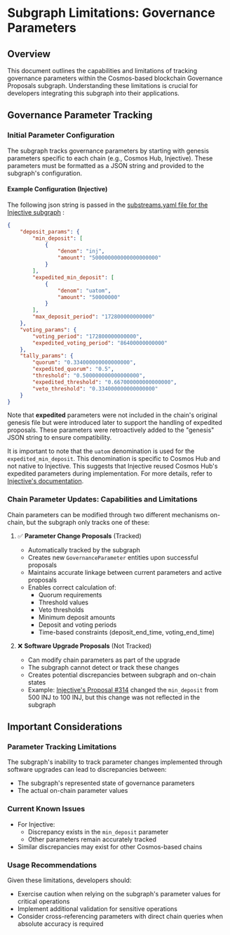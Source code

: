 # Subgraph Limitations: Governance Parameters

## Overview
This document outlines the capabilities and limitations of tracking governance parameters within the Cosmos-based blockchain Governance Proposals subgraph. Understanding these limitations is crucial for developers integrating this subgraph into their applications.

## Governance Parameter Tracking

### Initial Parameter Configuration
The subgraph tracks governance parameters by starting with genesis parameters specific to each chain (e.g., Cosmos Hub, Injective). These parameters must be formatted as a JSON string and provided to the subgraph's configuration.

#### Example Configuration (Injective)

The following json string is passed in the [substreams.yaml file for the Injective subgraph](https://github.com/pinax-network/subgraph-cosmos-proposals/blob/main/subgraphs/injective/substreams.yaml) : 

```json
{
    "deposit_params": {
        "min_deposit": [
            {
                "denom": "inj",
                "amount": "500000000000000000000"
            }
        ],
        "expedited_min_deposit": [
            {
                "denom": "uatom",
                "amount": "50000000"
            }
        ],
        "max_deposit_period": "172800000000000"
    },
    "voting_params": {
        "voting_period": "172800000000000",
        "expedited_voting_period": "86400000000000"
    },
    "tally_params": {
        "quorum": "0.334000000000000000",
        "expedited_quorum": "0.5",
        "threshold": "0.500000000000000000",
        "expedited_threshold": "0.667000000000000000",
        "veto_threshold": "0.334000000000000000"
    }
}
```

Note that **expedited** parameters were not included in the chain's original genesis file but were introduced later to support the handling of expedited proposals. These parameters were retroactively added to the "genesis" JSON string to ensure compatibility. 

It is important to note that the `uatom` denomination is used for the `expedited_min_deposit`. This denomination is specific to Cosmos Hub and not native to Injective. This suggests that Injective reused Cosmos Hub's expedited parameters during implementation. For more details, refer to [Injective's documentation](https://docs.injective.network/developers/modules/core/gov#parameters).

### Chain Parameter Updates: Capabilities and Limitations

Chain parameters can be modified through two different mechanisms on-chain, but the subgraph only tracks one of these:

1. ✅ **Parameter Change Proposals** (Tracked)

   - Automatically tracked by the subgraph
   - Creates new `GovernanceParameter` entities upon successful proposals
   - Maintains accurate linkage between current parameters and active proposals
   - Enables correct calculation of:
     - Quorum requirements
     - Threshold values
     - Veto thresholds
     - Minimum deposit amounts
     - Deposit and voting periods
     - Time-based constraints (deposit_end_time, voting_end_time)

2. ❌ **Software Upgrade Proposals** (Not Tracked)
   - Can modify chain parameters as part of the upgrade
   - The subgraph cannot detect or track these changes
   - Creates potential discrepancies between subgraph and on-chain states
   - Example: [Injective's Proposal #314](https://www.mintscan.io/injective/proposals/314) changed the `min_deposit` from 500 INJ to 100 INJ, but this change was not reflected in the subgraph

## Important Considerations

### Parameter Tracking Limitations
The subgraph's inability to track parameter changes implemented through software upgrades can lead to discrepancies between:
- The subgraph's represented state of governance parameters
- The actual on-chain parameter values

### Current Known Issues
- For Injective:
  - Discrepancy exists in the `min_deposit` parameter
  - Other parameters remain accurately tracked
- Similar discrepancies may exist for other Cosmos-based chains

### Usage Recommendations
Given these limitations, developers should:
- Exercise caution when relying on the subgraph's parameter values for critical operations
- Implement additional validation for sensitive operations
- Consider cross-referencing parameters with direct chain queries when absolute accuracy is required